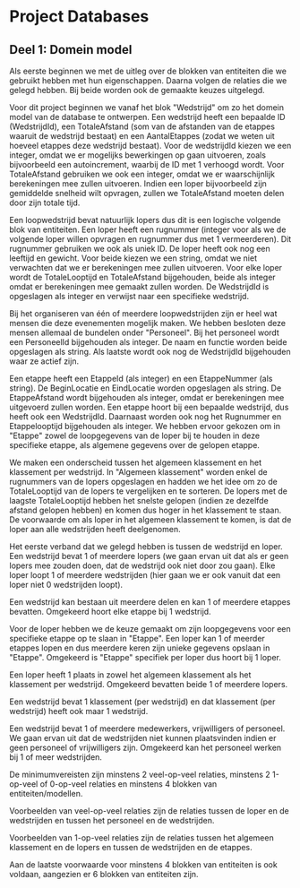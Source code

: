 # Project Databases
## Deel 1: Domein model
Als eerste beginnen we met de uitleg over de blokken van entiteiten die we gebruikt hebben met hun eigenschappen. Daarna volgen de relaties die we gelegd hebben. Bij beide worden ook de gemaakte keuzes uitgelegd. 

Voor dit project beginnen we vanaf het blok "Wedstrijd" om zo het domein model van de database te ontwerpen. Een wedstrijd heeft een bepaalde ID (WedstrijdId), een TotaleAfstand (som van de afstanden van de etappes waaruit de wedstrijd bestaat) en een AantalEtappes (zodat we weten uit hoeveel etappes deze wedstrijd bestaat). Voor de wedstrijdId kiezen we een integer, omdat we er mogelijks bewerkingen op gaan uitvoeren, zoals bijvoorbeeld een autoincrement, waarbij de ID met 1 verhoogd wordt. Voor TotaleAfstand gebruiken we ook een integer, omdat we er waarschijnlijk berekeningen mee zullen uitvoeren. Indien een loper bijvoorbeeld zijn gemiddelde snelheid wilt opvragen, zullen we TotaleAfstand moeten delen door zijn totale tijd. 

Een loopwedstrijd bevat natuurlijk lopers dus dit is een logische volgende blok van entiteiten. Een loper heeft een rugnummer (integer voor als we de volgende loper willen opvragen en rugnummer dus met 1 vermeerderen). Dit rugnummer gebruiken we ook als uniek ID. De loper heeft ook nog een leeftijd en gewicht. Voor beide kiezen we een string, omdat we niet verwachten dat we er berekeningen mee zullen uitvoeren. Voor elke loper wordt de TotaleLooptijd en TotaleAfstand bijgehouden, beide als integer omdat er berekeningen mee gemaakt zullen worden. De WedstrijdId is opgeslagen als integer en verwijst naar een specifieke wedstrijd.

Bij het organiseren van één of meerdere loopwedstrijden zijn er heel wat mensen die deze evenementen mogelijk maken. We hebben besloten deze mensen allemaal de bundelen onder "Personeel". Bij het personeel wordt een PersoneelId bijgehouden als integer. De naam en functie worden beide opgeslagen als string. Als laatste wordt ook nog de WedstrijdId bijgehouden waar ze actief zijn. 

Een etappe heeft een EtappeId (als integer) en een EtappeNummer (als string). De BeginLocatie en EindLocatie worden opgeslagen als string. De EtappeAfstand wordt bijgehouden als integer, omdat er berekeningen mee uitgevoerd zullen worden. Een etappe hoort bij een bepaalde wedstrijd, dus heeft ook een WedstrijdId. Daarnaast worden ook nog het Rugnummer en Etappelooptijd bijgehouden als integer. We hebben ervoor gekozen om in "Etappe" zowel de loopgegevens van de loper bij te houden in deze specifieke etappe, als algemene gegevens over de gelopen etappe. 

We maken een onderscheid tussen het algemeen klassement en het klassement per wedstrijd. In "Algemeen klassement" worden enkel de rugnummers van de lopers opgeslagen en hadden we het idee om zo de TotaleLooptijd van de lopers te vergelijken en te sorteren. De lopers met de laagste TotaleLooptijd hebben het snelste gelopen (indien ze dezelfde afstand gelopen hebben) en komen dus hoger in het klassement te staan. De voorwaarde om als loper in het algemeen klassement te komen, is dat de loper aan alle wedstrijden heeft deelgenomen. 

Het eerste verband dat we gelegd hebben is tussen de wedstrijd en loper. Een wedstrijd bevat 1 of meerdere lopers (we gaan ervan uit dat als er geen lopers mee zouden doen, dat de wedstrijd ook niet door zou gaan). Elke loper loopt 1 of meerdere wedstrijden (hier gaan we er ook vanuit dat een loper niet 0 wedstrijden loopt). 

Een wedstrijd kan bestaan uit meerdere delen en kan 1 of meerdere etappes bevatten. Omgekeerd hoort elke etappe bij 1 wedstrijd. 

Voor de loper hebben we de keuze gemaakt om zijn loopgegevens voor een specifieke etappe op te slaan in "Etappe". Een loper kan 1 of meerder etappes lopen en dus meerdere keren zijn unieke gegevens opslaan in "Etappe". Omgekeerd is "Etappe" specifiek per loper dus hoort bij 1 loper. 

Een loper heeft 1 plaats in zowel het algemeen klassement als het klassement per wedstrijd. Omgekeerd bevatten beide 1 of meerdere lopers. 

Een wedstrijd bevat 1 klassement (per wedstrijd) en dat klassement (per wedstrijd) heeft ook maar 1 wedstrijd. 

Een wedstrijd bevat 1 of meerdere medewerkers, vrijwilligers of personeel. We gaan ervan uit dat de wedstrijden niet kunnen plaatsvinden indien er geen personeel of vrijwilligers zijn. Omgekeerd kan het personeel werken bij 1 of meer wedstrijden. 

De minimumvereisten zijn minstens 2 veel-op-veel relaties, minstens 2 1-op-veel of 0-op-veel relaties en minstens 4 blokken van entiteiten/modellen. 

Voorbeelden van veel-op-veel relaties zijn de relaties tussen de loper en de wedstrijden en tussen het personeel en de wedstrijden. 

Voorbeelden van 1-op-veel relaties zijn de relaties tussen het algemeen klassement en de lopers en tussen de wedstrijden en de etappes.

Aan de laatste voorwaarde voor minstens 4 blokken van entiteiten is ook voldaan, aangezien er 6 blokken van entiteiten zijn.